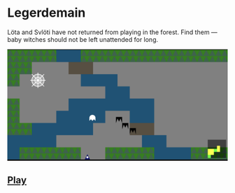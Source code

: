 # Legerdemain

Löta and Svlöti have not returned from playing in the forest. Find
them — baby witches should not be left unattended for long.

<img src="./img/demo.png" />

<h2>
  <a href="https://jzwood.science/legerdemain/tutorial">Play</a>
</h2>
